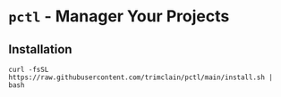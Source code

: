# `pctl` - Manager Your Projects

## Installation
```
curl -fsSL https://raw.githubusercontent.com/trimclain/pctl/main/install.sh | bash
```
